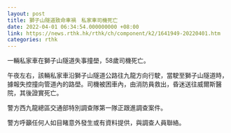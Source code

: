```yaml
---
layout: post
title: 獅子山隧道致命車禍　私家車司機死亡
date: 2022-04-01 06:34:54.000000000 +08:00
link: https://news.rthk.hk/rthk/ch/component/k2/1641949-20220401.htm
categories: rthk
---
```


一輛私家車在獅子山隧道失事撞壆，58歲司機死亡。

午夜左右，該輛私家車沿獅子山隧道公路往九龍方向行駛，當駛至獅子山隧道時，據報失控撞向管道內的路壆。司機被困車內，由消防員救出，昏迷送往威爾斯醫院，其後證實死亡。

警方西九龍總區交通部特別調查隊第一隊正跟進調查案件。

警方呼籲任何人如目睹意外發生或有資料提供，與調查人員聯絡。
